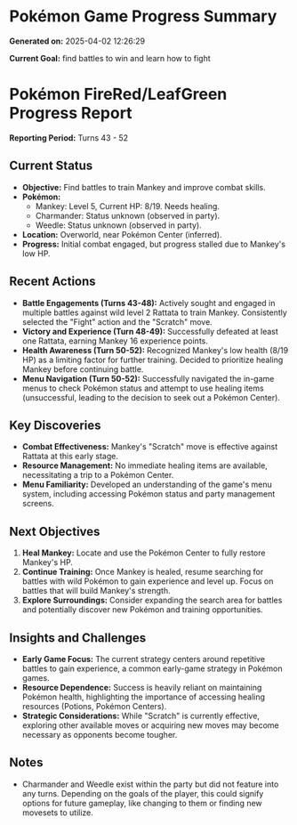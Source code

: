 # Pokémon Game Progress Summary

**Generated on:** 2025-04-02 12:26:29

**Current Goal:** find battles to win and learn how to fight

# Pokémon FireRed/LeafGreen Progress Report

**Reporting Period:** Turns 43 - 52

## Current Status

*   **Objective:** Find battles to train Mankey and improve combat skills.
*   **Pokémon:**
    *   Mankey: Level 5, Current HP: 8/19. Needs healing.
    *   Charmander: Status unknown (observed in party).
    *   Weedle: Status unknown (observed in party).
*   **Location:** Overworld, near Pokémon Center (inferred).
*   **Progress:** Initial combat engaged, but progress stalled due to Mankey's low HP.

## Recent Actions

*   **Battle Engagements (Turns 43-48):** Actively sought and engaged in multiple battles against wild level 2 Rattata to train Mankey. Consistently selected the "Fight" action and the "Scratch" move.
*   **Victory and Experience (Turn 48-49):** Successfully defeated at least one Rattata, earning Mankey 16 experience points.
*   **Health Awareness (Turn 50-52):** Recognized Mankey's low health (8/19 HP) as a limiting factor for further training. Decided to prioritize healing Mankey before continuing battle.
*   **Menu Navigation (Turn 50-52):** Successfully navigated the in-game menus to check Pokémon status and attempt to use healing items (unsuccessful, leading to the decision to seek out a Pokémon Center).

## Key Discoveries

*   **Combat Effectiveness:** Mankey's "Scratch" move is effective against Rattata at this early stage.
*   **Resource Management:** No immediate healing items are available, necessitating a trip to a Pokémon Center.
*   **Menu Familiarity:** Developed an understanding of the game's menu system, including accessing Pokémon status and party management screens.

## Next Objectives

1.  **Heal Mankey:** Locate and use the Pokémon Center to fully restore Mankey's HP.
2.  **Continue Training:** Once Mankey is healed, resume searching for battles with wild Pokémon to gain experience and level up. Focus on battles that will build Mankey's strength.
3.  **Explore Surroundings:** Consider expanding the search area for battles and potentially discover new Pokémon and training opportunities.

## Insights and Challenges

*   **Early Game Focus:** The current strategy centers around repetitive battles to gain experience, a common early-game strategy in Pokémon games.
*   **Resource Dependence:** Success is heavily reliant on maintaining Pokémon health, highlighting the importance of accessing healing resources (Potions, Pokémon Centers).
*   **Strategic Considerations:** While "Scratch" is currently effective, exploring other available moves or acquiring new moves may become necessary as opponents become tougher.

## Notes

* Charmander and Weedle exist within the party but did not feature into any turns. Depending on the goals of the player, this could signify options for future gameplay, like changing to them or finding new movesets to utilize.
